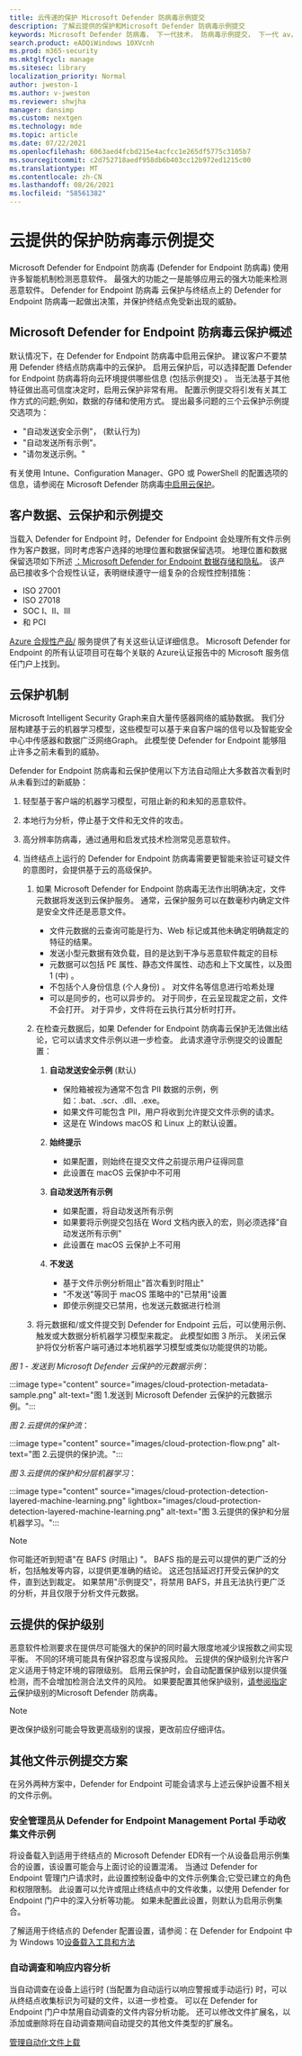 ```yaml
---
title: 云传递的保护 Microsoft Defender 防病毒示例提交
description: 了解云提供的保护和Microsoft Defender 防病毒示例提交
keywords: Microsoft Defender 防病毒， 下一代技术， 防病毒示例提交， 下一代 av， 机器学习， 反恶意软件， 安全性， defender， 云， 云保护
search.product: eADQiWindows 10XVcnh
ms.prod: m365-security
ms.mktglfcycl: manage
ms.sitesec: library
localization_priority: Normal
author: jweston-1
ms.author: v-jweston
ms.reviewer: shwjha
manager: dansimp
ms.custom: nextgen
ms.technology: mde
ms.topic: article
ms.date: 07/22/2021
ms.openlocfilehash: 6063aed4fcbd215e4acfcc1e265df5775c3105b7
ms.sourcegitcommit: c2d752718aedf958db6b403cc12b972ed1215c00
ms.translationtype: MT
ms.contentlocale: zh-CN
ms.lasthandoff: 08/26/2021
ms.locfileid: "58561382"
---
```

# <a name="cloud-delivered-protection-antivirus-sample-submission"></a>云提供的保护防病毒示例提交

Microsoft Defender for Endpoint 防病毒 (Defender for Endpoint 防病毒) 使用许多智能机制检测恶意软件。 最强大的功能之一是能够应用云的强大功能来检测恶意软件。 Defender for Endpoint 防病毒 云保护与终结点上的 Defender for Endpoint 防病毒一起做出决策，并保护终结点免受新出现的威胁。

## <a name="microsoft-defender-for-endpoint-antivirus-cloud-protection-overview"></a>Microsoft Defender for Endpoint 防病毒云保护概述

默认情况下，在 Defender for Endpoint 防病毒中启用云保护。 建议客户不要禁用 Defender 终结点防病毒中的云保护。 启用云保护后，可以选择配置 Defender for Endpoint 防病毒将向云环境提供哪些信息 (包括示例提交) 。 当无法基于其他特征做出高可信度决定时，启用云保护非常有用。
配置示例提交将引发有关其工作方式的问题;例如，数据的存储和使用方式。 提出最多问题的三个云保护示例提交选项为：

- "自动发送安全示例"， (默认行为) 
- "自动发送所有示例"。
- "请勿发送示例。"

有关使用 Intune、Configuration Manager、GPO 或 PowerShell 的配置选项的信息，请参阅在 Microsoft Defender 防病毒[中启用云保护](enable-cloud-protection-microsoft-defender-antivirus.md)。

## <a name="customer-data-cloud-protection-and-sample-submission"></a>客户数据、云保护和示例提交

当载入 Defender for Endpoint 时，Defender for Endpoint 会处理所有文件示例作为客户数据，同时考虑客户选择的地理位置和数据保留选项。 地理位置和数据保留选项如下所述 [：Microsoft Defender for Endpoint 数据存储和隐私](data-storage-privacy.md#data-storage-location)。
该产品已接收多个合规性认证，表明继续遵守一组复杂的合规性控制措施：

- ISO 27001
- ISO 27018
- SOC I、II、III
- 和 PCI

[Azure 合规性产品/](/azure/storage/common/storage-compliance-offerings) 服务提供了有关这些认证详细信息。 Microsoft Defender for Endpoint 的所有认证项目可在每个关联的 Azure[](https://servicetrust.microsoft.com/)认证报告中的 Microsoft 服务信任门户上找到。

## <a name="cloud-protection-mechanisms"></a>云保护机制

Microsoft Intelligent Security Graph来自大量传感器网络的威胁数据。 我们分层构建基于云的机器学习模型，这些模型可以基于来自客户端的信号以及智能安全中心中传感器和数据广泛网络Graph。 此模型使 Defender for Endpoint 能够阻止许多之前未看到的威胁。

Defender for Endpoint 防病毒和云保护使用以下方法自动阻止大多数首次看到时从未看到过的新威胁：

1. 轻型基于客户端的机器学习模型，可阻止新的和未知的恶意软件。

2. 本地行为分析，停止基于文件和无文件的攻击。

3. 高分辨率防病毒，通过通用和启发式技术检测常见恶意软件。

4. 当终结点上运行的 Defender for Endpoint 防病毒需要更智能来验证可疑文件的意图时，会提供基于云的高级保护。

   1. 如果 Microsoft Defender for Endpoint 防病毒无法作出明确决定，文件元数据将发送到云保护服务。 通常，云保护服务可以在数毫秒内确定文件是安全文件还是恶意文件。
      - 文件元数据的云查询可能是行为、Web 标记或其他未确定明确裁定的特征的结果。
      - 发送小型元数据有效负载，目的是达到干净与恶意软件裁定的目标
      - 元数据可以包括 PE 属性、静态文件属性、动态和上下文属性，以及图 1 (中) 。
      - 不包括个人身份信息 (个人身份) 。 对文件名等信息进行哈希处理
      - 可以是同步的，也可以异步的。 对于同步，在云呈现裁定之前，文件不会打开。 对于异步，文件将在云执行其分析时打开。

   2. 在检查元数据后，如果 Defender for Endpoint 防病毒云保护无法做出结论，它可以请求文件示例以进一步检查。 此请求遵守示例提交的设置配置：

      1. **自动发送安全示例** (默认) 
         - 保险箱被视为通常不包含 PII 数据的示例，例如：.bat、.scr、.dll、.exe。
         - 如果文件可能包含 PII，用户将收到允许提交文件示例的请求。
         - 这是在 Windows macOS 和 Linux 上的默认设置。

      2. **始终提示**
         - 如果配置，则始终在提交文件之前提示用户征得同意
         - 此设置在 macOS 云保护中不可用

      3. **自动发送所有示例**
         - 如果配置，将自动发送所有示例
         - 如果要将示例提交包括在 Word 文档内嵌入的宏，则必须选择"自动发送所有示例"
         - 此设置在 macOS 云保护上不可用

      4. **不发送**
         - 基于文件示例分析阻止"首次看到时阻止"
         - "不发送"等同于 macOS 策略中的"已禁用"设置
         - 即使示例提交已禁用，也发送元数据进行检测

   3. 将元数据和/或文件提交到 Defender for Endpoint 云后，可以使用示例、触发或大数据分析机器学习模型来裁定。  此模型如图 3 所示。 关闭云保护将仅分析客户端可通过本地机器学习模型或类似功能提供的功能。

_图 1 - 发送到 Microsoft Defender 云保护的元数据示例_：

:::image type="content" source="images/cloud-protection-metadata-sample.png" alt-text="图 1.发送到 Microsoft Defender 云保护的元数据示例。":::

_图 2.云提供的保护流_：

:::image type="content" source="images/cloud-protection-flow.png" alt-text="图 2.云提供的保护流。":::

_图 3.云提供的保护和分层机器学习_：

:::image type="content" source="images/cloud-protection-detection-layered-machine-learning.png" lightbox="images/cloud-protection-detection-layered-machine-learning.png" alt-text="图 3.云提供的保护和分层机器学习。":::

> [!NOTE]
>
> 你可能还听到短语"在 BAFS (时阻止) "。 BAFS 指的是云可以提供的更广泛的分析，包括触发等内容，以提供更准确的结论。 这还包括延迟打开受云保护的文件，直到达到裁定。 如果禁用"示例提交"，将禁用 BAFS，并且无法执行更广泛的分析，并且仅限于分析文件元数据。

## <a name="cloud-delivered-protection-levels"></a>云提供的保护级别

恶意软件检测要求在提供尽可能强大的保护的同时最大限度地减少误报数之间实现平衡。 不同的环境可能具有保护容忍度与误报风险。 云提供的保护级别允许客户定义适用于特定环境的容限级别。 启用云保护时，会自动配置保护级别以提供强检测，而不会增加检测合法文件的风险。 如果要配置其他保护级别，[请参阅指定云](specify-cloud-protection-level-microsoft-defender-antivirus.md)保护级别的Microsoft Defender 防病毒。

> [!NOTE]
>
> 更改保护级别可能会导致更高级别的误报，更改前应仔细评估。
>

## <a name="other-file-sample-submission-scenarios"></a>其他文件示例提交方案

在另外两种方案中，Defender for Endpoint 可能会请求与上述云保护设置不相关的文件示例。

### <a name="manual-file-sample-collection-by-security-admin-from-defender-for-endpoint-management-portal"></a>安全管理员从 Defender for Endpoint Management Portal 手动收集文件示例

将设备载入到适用于终结点的 Microsoft Defender EDR有一个从设备启用示例集合的设置，该设置可能会与上面讨论的设置混淆。 当通过 Defender for Endpoint 管理门户请求时，此设置控制设备中的文件示例集合;它受已建立的角色和权限限制。 此设置可以允许或阻止终结点中的文件收集，以使用 Defender for Endpoint 门户中的深入分析等功能。 如果未配置此设置，则默认为启用示例集合。

了解适用于终结点的 Defender 配置设置，请参阅：在 Defender for Endpoint 中为 Windows 10[设备载入工具和方法](configure-endpoints.md)

### <a name="automated-investigation-and-response-content-analysis"></a>自动调查和响应内容分析

当自动调查在设备上运行时 (当配置为自动运行以响应警报或手动运行) 时，可以从终结点收集标识为可疑的文件，以进一步检查。 可以在 Defender for Endpoint 门户中禁用自动调查的文件内容分析功能。 还可以修改文件扩展名，以添加或删除将在自动调查期间自动提交的其他文件类型的扩展名。

[管理自动化文件上载](manage-automation-file-uploads.md)
